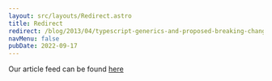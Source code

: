```yaml
---
layout: src/layouts/Redirect.astro
title: Redirect
redirect: /blog/2013/04/typescript-generics-and-proposed-breaking-changes/
navMenu: false
pubDate: 2022-09-17
---
```

<div>
Our article feed can be found <a href="/blog/2013/04/typescript-generics-and-proposed-breaking-changes/">here</a>
</div>
